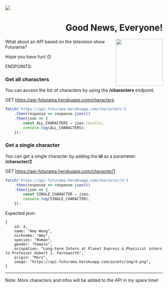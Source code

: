 <img src="https://raw.githubusercontent.com/EleazarFreitas/test/main/Futurama.png">
<div>
<h1 align="right">
Good News, Everyone!
</h1>
<img src="https://raw.githubusercontent.com/EleazarFreitas/test/main/good-news-everyone.png" align="right" height="150px">
</div>

What about an API based on the television show Futurama?

Hope you have fun! 😊

ENDPOINTS:

### Get all characters

You can access the list of characters by using the **/characters** endpoint.

GET https://api-futurama.herokuapp.com/characters

```js
fetch('https://api-futurama.herokuapp.com/characters')
    .then(response => response.json())
    .then(json => {
        const ALL_CHARACTERS = json.results;
        console.log(ALL_CHARACTERS);
    });
```

### Get a single character

You can get a single character by adding the **id** as a parameter: **/character/2**

GET https://api-futurama.herokuapp.com/character/1

```js
fetch('https://api-futurama.herokuapp.com/character/4')
    .then(response => response.json())
    .then(json => {
        const SINGLE_CHARACTER = json;
        console.log(SINGLE_CHARACTER);
    });
```
Expected json:

```
{
    id: 4,
    name: "Amy Wong",
    nickname: "Amy",
    species: "Human",
    gender: "Female",
    occupation: "Long-term Intern at Planet Express & Physicist intern to Professor Hubert J. Farnsworth",
    origin: "Mars",
    image: "https://api-futurama.herokuapp.com/assets/img/4.png",
}
```
<hr>

Note: More characters and infos will be added to the API in my spare time!
